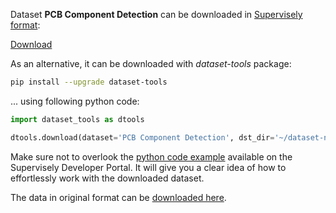 Dataset **PCB Component Detection** can be downloaded in [Supervisely format](https://developer.supervisely.com/api-references/supervisely-annotation-json-format):

 [Download](https://assets.supervisely.com/remote/eyJsaW5rIjogInMzOi8vc3VwZXJ2aXNlbHktZGF0YXNldHMvOTg1X1BDQiBDb21wb25lbnQgRGV0ZWN0aW9uL3BjYi1jb21wb25lbnQtZGV0ZWN0aW9uLURhdGFzZXROaW5qYS50YXIiLCAic2lnIjogIndqVjhGV08wOHVNRUxPam5hc1hsNXc3MlMrTjVxNkU5SGQrdlRJTWt1SmM9In0=?response-content-disposition=attachment%3B%20filename%3D%22pcb-component-detection-DatasetNinja.tar%22)

As an alternative, it can be downloaded with *dataset-tools* package:
``` bash
pip install --upgrade dataset-tools
```

... using following python code:
``` python
import dataset_tools as dtools

dtools.download(dataset='PCB Component Detection', dst_dir='~/dataset-ninja/')
```
Make sure not to overlook the [python code example](https://developer.supervisely.com/getting-started/python-sdk-tutorials/iterate-over-a-local-project) available on the Supervisely Developer Portal. It will give you a clear idea of how to effortlessly work with the downloaded dataset.

The data in original format can be [downloaded here](https://www.kaggle.com/datasets/animeshkumarnayak/pcb-fault-detection/download?datasetVersionNumber=1).